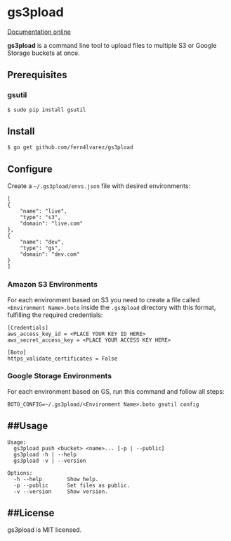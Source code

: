 gs3pload
========

[Documentation online](http://godoc.org/github.com/fern4lvarez/gs3pload)

**gs3pload** is a command line tool to upload files to multiple S3 or Google Storage buckets at once.

Prerequisites
-------------

### gsutil

~~~
$ sudo pip install gsutil
~~~

Install
-------

~~~
$ go get github.com/fern4lvarez/gs3pload
~~~


Configure
---------

Create a `~/.gs3pload/envs.json` file with desired environments:

~~~
[
{
    "name": "live",
    "type": "s3",
    "domain": "live.com"
},
{
    "name": "dev",
    "type": "gs",
    "domain": "dev.com"
}
]
~~~


### Amazon S3 Environments

For each environment based on S3 you need to create a file called `<Environment Name>.boto`
inside the `.gs3pload` directory with this format, fulfilling the required credentials:

~~~
[Credentials]
aws_access_key_id = <PLACE YOUR KEY ID HERE>
aws_secret_access_key = <PLACE YOUR ACCESS KEY HERE>

[Boto]
https_validate_certificates = False

~~~

### Google Storage Environments

For each environment based on GS, run this command and follow all steps:

~~~
BOTO_CONFIG=~/.gs3pload/<Environment Name>.boto gsutil config
~~~


##Usage
-------
```
Usage:
  gs3pload push <bucket> <name>... [-p | --public]
  gs3pload -h | --help
  gs3pload -v | --version

Options:
  -h --help        Show help.
  -p --public      Set files as public.
  -v --version     Show version.
```

##License
---------
gs3pload is MIT licensed.